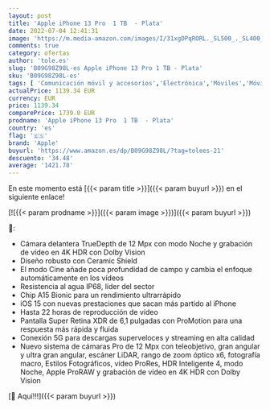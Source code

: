 ```yaml
---
layout: post
title: 'Apple iPhone 13 Pro  1 TB  - Plata'
date: 2022-07-04 12:41:31
image: 'https://m.media-amazon.com/images/I/31xgDPqRORL._SL500_._SL400_.jpg'
comments: true
category: ofertas
author: 'tole.es'
slug: 'B09G98Z98L-es Apple iPhone 13 Pro 1 TB - Plata'
sku: 'B09G98Z98L-es'
tags: [ 'Comunicación móvil y accesorios','Electrónica','Móviles','Móviles y smartphones libres','apple','iphone','🇪🇸', ]
actualPrice: 1139.34 EUR
currency: EUR
price: 1139.34
comparePrice: 1739.0 EUR
prodname: 'Apple iPhone 13 Pro  1 TB  - Plata'
country: 'es'
flag: '🇪🇸'
brand: 'Apple'
buyurl: 'https://www.amazon.es/dp/B09G98Z98L/?tag=tolees-21'
descuento: '34.48'
average: '1421.78'
---
```


En este momento está [{{< param title >}}]({{< param buyurl >}}) en el siguiente enlace!

[![{{< param prodname >}}]({{< param image >}})]({{< param buyurl >}})

🔎:

- Cámara delantera TrueDepth de 12 Mpx con modo Noche y grabación de vídeo en 4K HDR con Dolby Vision
- Diseño robusto con Ceramic Shield
- El modo Cine añade poca profundidad de campo y cambia el enfoque automáticamente en los vídeos
- Resistencia al agua IP68, líder del sector
- Chip A15 Bionic para un rendimiento ultrarrápido
- iOS 15 con nuevas prestaciones que sacan más partido al iPhone
- Hasta 22 horas de reproducción de vídeo
- Pantalla Super Retina XDR de 6,1 pulgadas con ProMotion para una respuesta más rápida y fluida
- Conexión 5G para descargas superveloces y streaming en alta calidad
- Nuevo sistema de cámaras Pro de 12 Mpx con teleobjetivo, gran angular y ultra gran angular, escáner LiDAR, rango de zoom óptico x6, fotografía macro, Estilos Fotográficos, vídeo ProRes, HDR Inteligente 4, modo Noche, Apple ProRAW y grabación de vídeo en 4K HDR con Dolby Vision

[🛒 Aquí!!!]({{< param buyurl >}})
